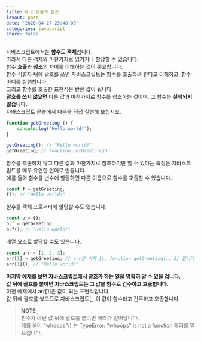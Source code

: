 ```yaml
---
title: 6.2 호출과 참조
layout: post
date: '2020-04-27 23:48:00'
categories: javascript
share: false
---
```


자바스크립트에서는 **함수도 객체**입니다.  
따라서 다른 객체와 마찬가지로 넘기거나 할당할 수 있습니다.  
함수 **호출**과 **참조**의 차이를 이해하는 것이 중요합니다.  
함수 식별자 뒤에 괄호를 쓰면 자바스크립트는 함수를 호출하려 한다고 이해하고, 함수 바디를 실행합니다.  
그리고 함수를 호출한 표현식은 반환 값이 됩니다.  
**괄호를 쓰지 않으면** 다른 값과 마찬가지로 함수를 참조하는 것이며, 그 함수는 **실행되지 않습니다.**  
자바스크립트 콘솔에서 다음을 직접 실행해 보십시오.

```javascript
function getGreeting () {
	console.log("Hello world!");
}

getGreeting(); // "Hello world!"
getGreeting; // function getGreeting()
```

함수를 호출하지 않고 다른 값과 마찬가지로 참조하기만 할 수 있다는 특징은 자바스크립트를 매우 유연한 언어로 만듭니다.  
예를 들어 함수를 변수에 할당하면 다른 이름으로 함수를 호출할 수 있습니다.

```javascript
const f = getGreeting;
f(); // "Hello world!"
```

함수를 객체 프로퍼티에 할당할 수도 있습니다.

```javascript
const o = {};
o.f = getGreeting;
o.f(); // "Hello world!"
```

배열 요소로 할당할 수도 있습니다.

```javascript
const arr = [1, 2, 3];
arr[1] = getGreeting; // arr은 이제 [1, function getGreeting(), 2] 입니다.
arr[1](); // "Hello world!"
```

**마지막 예제를 보면 자바스크립트에서 괄호가 하는 일을 명확히 알 수 있을 겁니다.**  
**값 뒤에 괄호를 붙이면 자바스크립트는 그 값을 함수로 간주하고 호출합니다.**  
이전 예제에서 arr[1]은 값이 되는 표현식입니다.  
값 뒤에 괄호를 썼으므로 자바스크립트는 이 값이 함수라고 간주하고 호출합니다.

> **NOTE_**  
> 함수가 아닌 값 뒤에 괄호를 붙이면 에러가 일어납니다.  
> 예를 들어 "whoops"() 는 TypeError: "whoops" is not a function 에러를 일으킵니다.
